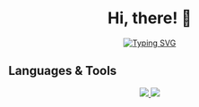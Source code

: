 <h1 align="center">Hi, there! 👋</h1>
<div align="center">
<a href="https://git.io/typing-svg"><img src="https://readme-typing-svg.demolab.com?font=Comic+Sans+MS&size=30&pause=1000&center=true&width=520&lines=I+am+a+Senior+Full+Stack+Developer;Over+6+years+of+Experiences+in+Web+and+Blockchain." alt="Typing SVG" /></a>
</div>

## Languages & Tools
<p align="center">
  <a href="https://skillicons.dev">
    <img src="https://skillicons.dev/icons?i=html,js,ts,css,php,py,c,cs,cpp,java" />
    <img src="https://skillicons.dev/icons?i=react,redux,nextjs,nuxtjs,angular,vue,nodejs,webpack,django,laravel,wordpress,bootstrap,tailwind,jquery,mongodb,mysql,postgres,sqlite,ruby,rails,powershell,qt,vscode,androidstudio,eclipse,git,github,linux,unity,aws,express,docker,solidity,go" />
    
  </a>
</p>
<br><br>

<!--
**flyphoenix31/flyphoenix31** is a ✨ _special_ ✨ repository because its `README.md` (this file) appears on your GitHub profile.

Here are some ideas to get you started:

- 🔭 I’m currently working on ...
- 🌱 I’m currently learning ...
- 👯 I’m looking to collaborate on ...
- 🤔 I’m looking for help with ...
- 💬 Ask me about ...
- 📫 How to reach me: ...
- 😄 Pronouns: ...
- ⚡ Fun fact: ...
-->
